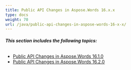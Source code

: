 ```yaml
---
title: Public API Changes in Aspose.Words 16.x.x
type: docs
weight: 70
url: /java/public-api-changes-in-aspose-words-16-x-x/
---
```


###### **This section includes the following topics:** 

- [Public API Changes in Aspose.Words 16.1.0](/words/java/public-api-changes-in-aspose-words-16-1-0/)
- [Public API Changes in Aspose.Words 16.2.0](/words/java/public-api-changes-in-aspose-words-16-2-0/)
